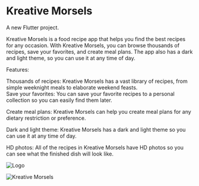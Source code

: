 # Kreative Morsels

A new Flutter project.


Kreative Morsels is a food recipe app that helps you find the best recipes for any occasion. With Kreative Morsels, you can browse thousands of recipes, save your favorites, and create meal plans. The app also has a dark and light theme, so you can use it at any time of day.

Features:
<br>

Thousands of recipes: Kreative Morsels has a vast library of recipes, from simple weeknight meals to elaborate weekend feasts.
<br>
Save your favorites: You can save your favorite recipes to a personal collection so you can easily find them later.
<br>

Create meal plans: Kreative Morsels can help you create meal plans for any dietary restriction or preference.
<br>

Dark and light theme: Kreative Morsels has a dark and light theme so you can use it at any time of day.
<br>

HD photos: All of the recipes in Kreative Morsels have HD photos so you can see what the finished dish will look like.
<br>

![Logo](https://github.com/kimoo112/Kreative-Morsels/assets/130873071/adeddf34-74d8-47e7-9b59-2aab84e9e15d)

![Kreative Morsels](https://github.com/kimoo112/Kreative-Morsels/assets/130873071/c39fd648-b182-44de-9850-d9257097eae1)
